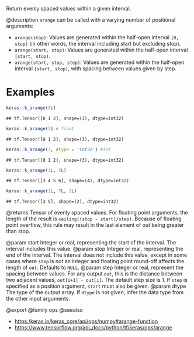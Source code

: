 Return evenly spaced values within a given interval.

@description
`arange` can be called with a varying number of positional arguments:
* `arange(stop)`: Values are generated within the half-open interval
    `[0, stop)` (in other words, the interval including start but excluding
    stop).
* `arange(start, stop)`: Values are generated within the half-open interval
    `[start, stop)`.
* `arange(start, stop, step)`: Values are generated within the half-open
    interval `[start, stop)`, with spacing between values given by step.

# Examples

```r
keras::k_arange(3L)
```

```
## tf.Tensor([0 1 2], shape=(3), dtype=int32)
```

```r
keras::k_arange(3) # float
```

```
## tf.Tensor([0 1 2], shape=(3), dtype=int32)
```

```r
keras::k_arange(3, dtype = 'int32') #int
```

```
## tf.Tensor([0 1 2], shape=(3), dtype=int32)
```

```r
keras::k_arange(3L, 7L)
```

```
## tf.Tensor([3 4 5 6], shape=(4), dtype=int32)
```

```r
keras::k_arange(3L, 7L, 2L)
```

```
## tf.Tensor([3 5], shape=(2), dtype=int32)
```

@returns
Tensor of evenly spaced values.
For floating point arguments, the length of the result is
`ceiling((stop - start)/step)`. Because of floating point overflow, this
rule may result in the last element of out being greater than stop.

@param start Integer or real, representing the start of the interval. The
    interval includes this value.
@param stop Integer or real, representing the end of the interval. The
    interval does not include this value, except in some cases where
    `step` is not an integer and floating point round-off affects the
    length of `out`. Defaults to `NULL`.
@param step Integer or real, represent the spacing between values. For any
    output `out`, this is the distance between two adjacent values,
    `out[i+1] - out[i]`. The default step size is 1. If `step` is
    specified as a position argument, `start` must also be given.
@param dtype The type of the output array. If `dtype` is not given, infer the
    data type from the other input arguments.

@export
@family ops
@seealso
+ <https:/keras.io/keras_core/api/ops/numpy#arange-function>
+ <https://www.tensorflow.org/api_docs/python/tf/keras/ops/arange>

